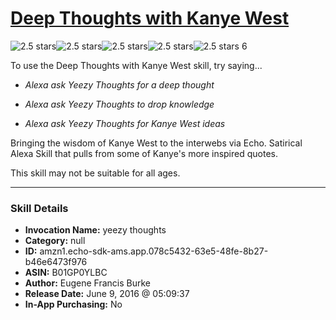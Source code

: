 # [Deep Thoughts with Kanye West](http://alexa.amazon.com/#skills/amzn1.echo-sdk-ams.app.078c5432-63e5-48fe-8b27-b46e6473f976)
![2.5 stars](../../images/ic_star_black_18dp_1x.png)![2.5 stars](../../images/ic_star_black_18dp_1x.png)![2.5 stars](../../images/ic_star_half_black_18dp_1x.png)![2.5 stars](../../images/ic_star_border_black_18dp_1x.png)![2.5 stars](../../images/ic_star_border_black_18dp_1x.png) 6

To use the Deep Thoughts with Kanye West skill, try saying...

* *Alexa ask Yeezy Thoughts for a deep thought*

* *Alexa ask Yeezy Thoughts to drop knowledge*

* *Alexa ask Yeezy Thoughts for Kanye West ideas*

Bringing the wisdom of Kanye West to the interwebs via Echo. Satirical Alexa Skill that pulls from some of Kanye's more inspired quotes.

This skill may not be suitable for all ages.

***

### Skill Details

* **Invocation Name:** yeezy thoughts
* **Category:** null
* **ID:** amzn1.echo-sdk-ams.app.078c5432-63e5-48fe-8b27-b46e6473f976
* **ASIN:** B01GP0YLBC
* **Author:** Eugene Francis Burke
* **Release Date:** June 9, 2016 @ 05:09:37
* **In-App Purchasing:** No

